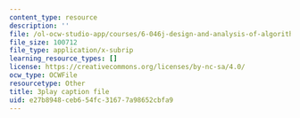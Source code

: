 ```yaml
---
content_type: resource
description: ''
file: /ol-ocw-studio-app/courses/6-046j-design-and-analysis-of-algorithms-spring-2015/e27b8948ceb654fc31677a98652cbfa9_WwMz2fJwUCg.srt
file_size: 100712
file_type: application/x-subrip
learning_resource_types: []
license: https://creativecommons.org/licenses/by-nc-sa/4.0/
ocw_type: OCWFile
resourcetype: Other
title: 3play caption file
uid: e27b8948-ceb6-54fc-3167-7a98652cbfa9
---
```

